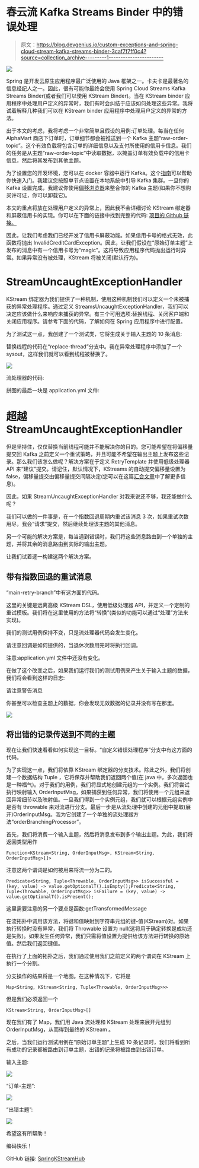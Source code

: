 # 春云流 Kafka Streams Binder 中的错误处理

> 原文：<https://blog.devgenius.io/custom-exceptions-and-spring-cloud-stream-kafka-streams-binder-3caf7f7ff0c4?source=collection_archive---------1----------------------->

![](img/e87d51b3b8c9d48a75c96f485b764161.png)

Spring 是开发云原生应用程序最广泛使用的 Java 框架之一。卡夫卡是最著名的信息经纪人之一。因此，很有可能你最终会使用 Spring Cloud Streams Kafka Streams Binder(或者我们可以使用 KStream Binder)。当在 KStream binder 应用程序中处理用户定义的异常时，我们有时会纠结于应该如何处理这些异常。我将试着解释几种我们可以在 KStream binder 应用程序中处理用户定义的异常的方法。

出于本文的考虑，我将考虑一个非常简单且假设的用例:订单处理。每当在任何 AlphaMart 商店下订单时，订单细节都会被推送到一个 Kafka 主题“raw-order-topic”。这个有效负载将包含订单的详细信息以及支付所使用的信用卡信息。我们的任务是从主题“raw-order-topic”中读取数据，以掩盖订单有效负载中的信用卡信息，然后将其发布到其他主题。

为了设置您的开发环境，您可以在 docker 容器中运行 Kafka。这个[指南](https://www.baeldung.com/ops/kafka-docker-setup)可以帮助你快速入门。我建议您按照单节点设置在本地系统中引导 Kafka 集群。一旦你的 Kafka 设置完成，我建议你使用[偏移浏览器](https://www.kafkatool.com/download.html)来整合你的 Kafka 主题(如果你不想购买许可证，你可以卸载它)。

本文的重点将放在处理用户定义的异常上，因此我不会详细讨论 KStream 绑定器和屏蔽信用卡的实现。你可以在下面的链接中找到完整的代码:
[项目的 Github 链接。](https://github.com/NajeebArif/SpringKStreamHub)

因此，让我们考虑我们已经开发了信用卡屏蔽功能。如果信用卡号的格式无效，此函数将抛出 InvalidCreditCardException。因此，让我们假设在“原始订单主题”上发布的消息中有一个信用卡号为“magic”。这将导致应用程序代码抛出运行时异常。如果异常没有被处理，KStream 将被关闭(默认行为)。

# StreamUncaughtExceptionHandler

KStream 绑定器为我们提供了一种机制，使用这种机制我们可以定义一个未被捕获的异常处理程序。通过定义 StreamsUncaughtExceptionHandler，我们可以决定应该做什么来响应未捕获的异常。有三个可用选项:替换线程、关闭客户端和关闭应用程序。请参考下面的代码，了解如何在 Spring 应用程序中进行配置。

为了测试这一点，我创建了一个测试类，它将生成关于输入主题的 10 条消息:

替换线程的代码在“replace-thread”分支中。我在异常处理程序中添加了一个 sysout，这样我们就可以看到线程被替换了。

![](img/ea79cad1e33c6e7e61eea6f78a3f0a9e.png)

流处理器的代码:

拼图的最后一块是 application.yml 文件:

# 超越 StreamUncaughtExceptionHandler

但是坚持住，仅仅替换当前线程可能并不能解决你的目的。您可能希望在将偏移量提交回 Kafka 之前定义一个重试策略，并且可能不希望在输出主题上发布这些记录。那么我们该怎么做呢？解决方案在于定义 RetryTemplate 并使用低级处理器 API 来“建议”提交。请记住，默认情况下，KStreams 的自动提交偏移量设置为 false，偏移量提交由偏移量提交间隔决定(您可以在这篇[汇合文章](https://www.confluent.io/blog/data-reprocessing-with-kafka-streams-resetting-a-streams-application/)中了解更多信息)。

因此，如果 StreamUncaughtExceptionHandler 对我来说还不够，我还能做什么呢？

我们可以做的一件事是，在一个指数回退周期内重试该消息 3 次，如果重试次数用尽，我会“请求”提交，然后继续处理该主题的其他消息。

另一个可能的解决方案是，每当遇到错误时，我们将这些消息路由到一个单独的主题，并将其余的消息路由到实际的输出主题。

让我们试着逐一构建这两个解决方案。

## 带有指数回退的重试消息

“main-retry-branch”中有这方面的代码。

这里的关键是远离高级 KStream DSL，使用低级处理器 API，并定义一个定制的重试模板。我们将在这里使用的方法将“转换”(类似的功能可以通过“处理”方法来实现)。

我们的测试用例保持不变，只是流处理器代码会发生变化。

请注意回调是如何提供的，当退休次数用完时将执行回调。

注意:application.yml 文件中还没有变化。

在做了这个改变之后，如果我们运行我们的测试用例来产生关于输入主题的数据，我们将会看到这样的日志:

请注意警告消息

你甚至可以检查主题上的数据，你会发现无效数据的记录并没有写在那里。

![](img/a80d034cc7c7b019aa07bd0b6df85868.png)

## 将出错的记录传送到不同的主题

现在让我们快速看看如何实现这一目标。“自定义错误处理程序”分支中有这方面的代码。

为了实现这一点，我们将依靠 KStream 绑定器的分支技术。除此之外，我们将创建一个数据结构 Tuple <t u="">，它将保存并帮助我们返回两个值(在 java 中，多次返回也是一种福气)。对于我们的用例，我们将显式地创建元组<throwable orderinputmsg="">的一个实例。我们将尝试执行映射输入 OrderInputMsg，如果捕获到任何异常，我们将使用一个元组来返回异常细节以及映射值。一旦我们得到一个实例元组，我们就可以根据元组实例中是否有 throwable 来对流进行分支。最后一步是从流处理中创建的元组中提取(展开)OrderInputMsg。我为它创建了一个单独的流处理器方法“orderBranchingProcessor”。</throwable></t>

首先，我们将消费一个输入主题，然后将消息发布到多个输出主题。为此，我们将返回类型用作

```
Function<KStream<String, OrderInputMsg>, KStream<String, OrderInputMsg>[]>
```

注意这两个谓词是如何被用来将流一分为二的。

```
Predicate<String, Tuple<Throwable, OrderInputMsg>> isSuccessful = (key, value) -> value.getOptionalT().isEmpty();Predicate<String, Tuple<Throwable, OrderInputMsg>> isFailure = (key, value) -> value.getOptionalT().isPresent();
```

这里需要注意的另一个要点是函数:getTransformedMessage

在流拓扑中调用该方法，将键和值映射到字符串元组的键-值(KStream)对。如果执行转换时没有异常，我们将 Throwable 设置为 null(这将用于确定转换是成功还是失败)。如果发生任何异常，我们只需将值设置为提供给该方法进行转换的原始值。然后我们返回键值。

在执行了上面的拓扑之后，我们通过使用我们之前定义的两个谓词在 KStream <string tuple="" orderinputmsg="">上执行一个分割。</string>

分支操作的结果将是一个地图。在这种情况下，它将是

```
Map<String, KStream<String, Tuple<Throwable, OrderInputMsg>>>
```

但是我们必须返回一个

```
KStream<String, OrderInputMsg>[]
```

现在我们有了 Map，我们用 Java 流处理和 KStream 处理来展开元组<throwable orderinputmsg="">到 OrderInputMsg，从而得到最终的 KStream <string orderinputmsg="">。</string></throwable>

之后，当我们运行测试用例在“原始订单主题”上生成 10 条记录时，我们将看到所有成功的记录都被路由到订单主题，出错的记录将被路由到出错订单。

输入主题:

![](img/72d09588a2cef72abf860494014752fb.png)

“订单-主题”:

![](img/6420b9d3518b809280758d075ab6a209.png)

“出错主题”:

![](img/fe7e336dfbb84b0df67a292a4222a960.png)

希望这有所帮助！

编码快乐！

GitHub 链接: [SpringKStreamHub](https://github.com/NajeebArif/SpringKStreamHub)